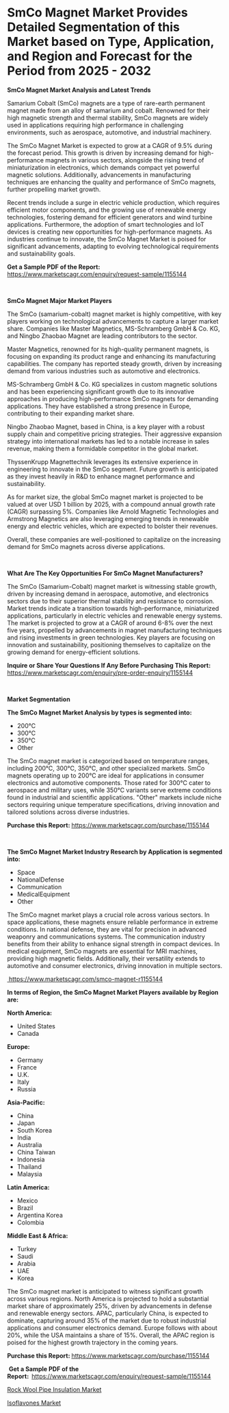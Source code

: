 <p><h1>SmCo Magnet Market Provides Detailed Segmentation of this Market based on Type, Application, and Region and Forecast for the Period from 2025 - 2032</h1></p><p><strong>SmCo Magnet Market Analysis and Latest Trends</strong></p>
<p><p>Samarium Cobalt (SmCo) magnets are a type of rare-earth permanent magnet made from an alloy of samarium and cobalt. Renowned for their high magnetic strength and thermal stability, SmCo magnets are widely used in applications requiring high performance in challenging environments, such as aerospace, automotive, and industrial machinery.</p><p>The SmCo Magnet Market is expected to grow at a CAGR of 9.5% during the forecast period. This growth is driven by increasing demand for high-performance magnets in various sectors, alongside the rising trend of miniaturization in electronics, which demands compact yet powerful magnetic solutions. Additionally, advancements in manufacturing techniques are enhancing the quality and performance of SmCo magnets, further propelling market growth.</p><p>Recent trends include a surge in electric vehicle production, which requires efficient motor components, and the growing use of renewable energy technologies, fostering demand for efficient generators and wind turbine applications. Furthermore, the adoption of smart technologies and IoT devices is creating new opportunities for high-performance magnets. As industries continue to innovate, the SmCo Magnet Market is poised for significant advancements, adapting to evolving technological requirements and sustainability goals.</p></p>
<p><strong>Get a Sample PDF of the Report:&nbsp;</strong> <a href="https://www.marketscagr.com/enquiry/request-sample/1155144?utm_campaign=2194&utm_medium=2&utm_source=Github&utm_content=ia&utm_term=31032025&utm_id=smco-magnet">https://www.marketscagr.com/enquiry/request-sample/1155144</a></p>
<p>&nbsp;</p>
<p><strong>SmCo Magnet Major Market Players</strong></p>
<p><p>The SmCo (samarium-cobalt) magnet market is highly competitive, with key players working on technological advancements to capture a larger market share. Companies like Master Magnetics, MS-Schramberg GmbH & Co. KG, and Ningbo Zhaobao Magnet are leading contributors to the sector. </p><p>Master Magnetics, renowned for its high-quality permanent magnets, is focusing on expanding its product range and enhancing its manufacturing capabilities. The company has reported steady growth, driven by increasing demand from various industries such as automotive and electronics.</p><p>MS-Schramberg GmbH & Co. KG specializes in custom magnetic solutions and has been experiencing significant growth due to its innovative approaches in producing high-performance SmCo magnets for demanding applications. They have established a strong presence in Europe, contributing to their expanding market share.</p><p>Ningbo Zhaobao Magnet, based in China, is a key player with a robust supply chain and competitive pricing strategies. Their aggressive expansion strategy into international markets has led to a notable increase in sales revenue, making them a formidable competitor in the global market.</p><p>ThyssenKrupp Magnettechnik leverages its extensive experience in engineering to innovate in the SmCo segment. Future growth is anticipated as they invest heavily in R&D to enhance magnet performance and sustainability.</p><p>As for market size, the global SmCo magnet market is projected to be valued at over USD 1 billion by 2025, with a compound annual growth rate (CAGR) surpassing 5%. Companies like Arnold Magnetic Technologies and Armstrong Magnetics are also leveraging emerging trends in renewable energy and electric vehicles, which are expected to bolster their revenues.</p><p>Overall, these companies are well-positioned to capitalize on the increasing demand for SmCo magnets across diverse applications.</p></p>
<p>&nbsp;</p>
<p><strong>What Are The Key Opportunities For SmCo Magnet Manufacturers?</strong></p>
<p><p>The SmCo (Samarium-Cobalt) magnet market is witnessing stable growth, driven by increasing demand in aerospace, automotive, and electronics sectors due to their superior thermal stability and resistance to corrosion. Market trends indicate a transition towards high-performance, miniaturized applications, particularly in electric vehicles and renewable energy systems. The market is projected to grow at a CAGR of around 6-8% over the next five years, propelled by advancements in magnet manufacturing techniques and rising investments in green technologies. Key players are focusing on innovation and sustainability, positioning themselves to capitalize on the growing demand for energy-efficient solutions.</p></p>
<p><strong>Inquire or Share Your Questions If Any Before Purchasing This Report:</strong> <a href="https://www.marketscagr.com/enquiry/pre-order-enquiry/1155144?utm_campaign=2194&utm_medium=2&utm_source=Github&utm_content=ia&utm_term=31032025&utm_id=smco-magnet">https://www.marketscagr.com/enquiry/pre-order-enquiry/1155144</a></p>
<p>&nbsp;</p>
<p><strong>Market Segmentation</strong></p>
<p><strong>The SmCo Magnet Market Analysis by types is segmented into:</strong></p>
<p><ul><li>200℃</li><li>300℃</li><li>350℃</li><li>Other</li></ul></p>
<p><p>The SmCo magnet market is categorized based on temperature ranges, including 200℃, 300℃, 350℃, and other specialized markets. SmCo magnets operating up to 200℃ are ideal for applications in consumer electronics and automotive components. Those rated for 300℃ cater to aerospace and military uses, while 350℃ variants serve extreme conditions found in industrial and scientific applications. "Other" markets include niche sectors requiring unique temperature specifications, driving innovation and tailored solutions across diverse industries.</p></p>
<p><strong>Purchase this Report:&nbsp;</strong><a href="https://www.marketscagr.com/purchase/1155144?utm_campaign=2194&utm_medium=2&utm_source=Github&utm_content=ia&utm_term=31032025&utm_id=smco-magnet">https://www.marketscagr.com/purchase/1155144</a></p>
<p>&nbsp;</p>
<p><strong>The SmCo Magnet Market Industry Research by Application is segmented into:</strong></p>
<p><ul><li>Space</li><li>NationalDefense</li><li>Communication</li><li>MedicalEquipment</li><li>Other</li></ul></p>
<p><p>The SmCo magnet market plays a crucial role across various sectors. In space applications, these magnets ensure reliable performance in extreme conditions. In national defense, they are vital for precision in advanced weaponry and communications systems. The communication industry benefits from their ability to enhance signal strength in compact devices. In medical equipment, SmCo magnets are essential for MRI machines, providing high magnetic fields. Additionally, their versatility extends to automotive and consumer electronics, driving innovation in multiple sectors.</p></p>
<p><a href="https://www.marketscagr.com/smco-magnet-r1155144?utm_campaign=2194&utm_medium=2&utm_source=Github&utm_content=ia&utm_term=31032025&utm_id=smco-magnet">&nbsp;https://www.marketscagr.com/smco-magnet-r1155144</a></p>
<p><strong>In terms of Region, the SmCo Magnet Market Players available by Region are:</strong></p>
<p>
    <p> <strong> North America: </strong>
        <ul>
            <li>United States</li>
            <li>Canada</li>
        </ul>
        </p> 
    <p> <strong> Europe: </strong>
        <ul>
            <li>Germany</li>
            <li>France</li>
            <li>U.K.</li>
            <li>Italy</li>
            <li>Russia</li>
        </ul>
        </p> 
    <p> <strong> Asia-Pacific: </strong>
        <ul>
            <li>China</li>
            <li>Japan</li>
            <li>South Korea</li>
            <li>India</li>
            <li>Australia</li>
            <li>China Taiwan</li>
            <li>Indonesia</li>
            <li>Thailand</li>
            <li>Malaysia</li>
        </ul>
        </p> 
    <p> <strong> Latin America: </strong>
        <ul>
            <li>Mexico</li>
            <li>Brazil</li>
            <li>Argentina Korea</li>
            <li>Colombia</li>
        </ul>
        </p> 
    <p> <strong> Middle East & Africa: </strong>
        <ul>
            <li>Turkey</li>
            <li>Saudi</li>
            <li>Arabia</li>
            <li>UAE</li>
            <li>Korea</li>
        </ul>
    </p>
    </p>
<p><p>The SmCo magnet market is anticipated to witness significant growth across various regions. North America is projected to hold a substantial market share of approximately 25%, driven by advancements in defense and renewable energy sectors. APAC, particularly China, is expected to dominate, capturing around 35% of the market due to robust industrial applications and consumer electronics demand. Europe follows with about 20%, while the USA maintains a share of 15%. Overall, the APAC region is poised for the highest growth trajectory in the coming years.</p></p>
<p><strong>Purchase this Report: </strong><a href="https://www.marketscagr.com/purchase/1155144?utm_campaign=2194&utm_medium=2&utm_source=Github&utm_content=ia&utm_term=31032025&utm_id=smco-magnet">https://www.marketscagr.com/purchase/1155144</a></p>
<p>&nbsp;<strong>Get a Sample PDF of the Report:&nbsp;&nbsp;</strong><a href="https://www.marketscagr.com/enquiry/request-sample/1155144?utm_campaign=2194&utm_medium=2&utm_source=Github&utm_content=ia&utm_term=31032025&utm_id=smco-magnet">https://www.marketscagr.com/enquiry/request-sample/1155144</a></p>
<p><strong></strong></p>
<p><p><a href="https://github.com/ChiragRp1/Market-Research-Report-List-7/blob/main/rock-wool-pipe-insulation-market.md?utm_campaign=2194&utm_medium=2&utm_source=Github&utm_content=ia&utm_term=31032025&utm_id=smco-magnet">Rock Wool Pipe Insulation Market</a></p><p><a href="https://github.com/goickpache1m/Market-Research-Report-List-1/blob/main/isoflavones-market.md?utm_campaign=2194&utm_medium=2&utm_source=Github&utm_content=ia&utm_term=31032025&utm_id=smco-magnet">Isoflavones Market</a></p></p>
